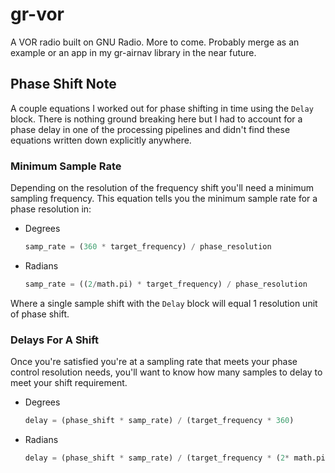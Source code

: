 # gr-vor

A VOR radio built on GNU Radio. More to come. Probably merge as an example or an app in my gr-airnav library in the near future.

## Phase Shift Note

A couple equations I worked out for phase shifting in time using the `Delay` block. There is nothing ground breaking here but I had to account for a phase delay in one of the processing pipelines and didn't find these equations written down explicitly anywhere.

### Minimum Sample Rate

Depending on the resolution of the frequency shift you'll need a minimum sampling frequency. This equation tells you the minimum sample rate for a phase resolution in:

* Degrees
  ```python
  samp_rate = (360 * target_frequency) / phase_resolution
  ```
* Radians
  ```python
  samp_rate = ((2/math.pi) * target_frequency) / phase_resolution
  ```
Where a single sample shift with the `Delay` block will equal 1 resolution unit of phase shift.

### Delays For A Shift

Once you're satisfied you're at a sampling rate that meets your phase control resolution needs, you'll want to know how many samples to delay to meet your shift requirement.

* Degrees
  ```python
  delay = (phase_shift * samp_rate) / (target_frequency * 360)
  ```
* Radians
  ```python
  delay = (phase_shift * samp_rate) / (target_frequency * (2* math.pi))
  ```
